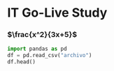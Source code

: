 # IT Go-Live Study

### $\frac{x^2}{3x+5}$

```python
import pandas as pd
df = pd.read_csv("archivo")
df.head()
```